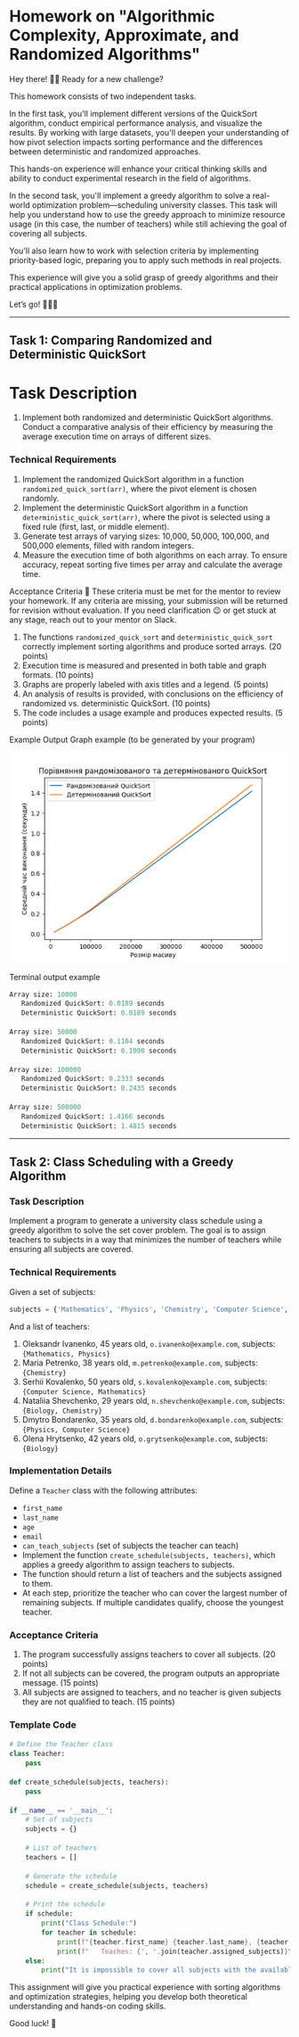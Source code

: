# Homework on "Algorithmic Complexity, Approximate, and Randomized Algorithms"

Hey there! 👋🏻 Ready for a new challenge?

This homework consists of two independent tasks.

In the first task, you'll implement different versions of the QuickSort algorithm, conduct empirical performance analysis, and visualize the results. By working with large datasets, you'll deepen your understanding of how pivot selection impacts sorting performance and the differences between deterministic and randomized approaches.

This hands-on experience will enhance your critical thinking skills and ability to conduct experimental research in the field of algorithms.

In the second task, you'll implement a greedy algorithm to solve a real-world optimization problem—scheduling university classes. This task will help you understand how to use the greedy approach to minimize resource usage (in this case, the number of teachers) while still achieving the goal of covering all subjects.

You'll also learn how to work with selection criteria by implementing priority-based logic, preparing you to apply such methods in real projects.

This experience will give you a solid grasp of greedy algorithms and their practical applications in optimization problems.

Let’s go! 🚵🏻‍♀️

***

## Task 1: Comparing Randomized and Deterministic QuickSort

# Task Description

1. Implement both randomized and deterministic QuickSort algorithms. Conduct a comparative analysis of their efficiency by measuring the average execution time on arrays of different sizes.

### Technical Requirements

1. Implement the randomized QuickSort algorithm in a function `randomized_quick_sort(arr)`, where the pivot element is chosen randomly.
2. Implement the deterministic QuickSort algorithm in a function `deterministic_quick_sort(arr)`, where the pivot is selected using a fixed rule (first, last, or middle element).
3. Generate test arrays of varying sizes: 10,000, 50,000, 100,000, and 500,000 elements, filled with random integers.
4. Measure the execution time of both algorithms on each array. To ensure accuracy, repeat sorting five times per array and calculate the average time.

Acceptance Criteria
📌 These criteria must be met for the mentor to review your homework. If any criteria are missing, your submission will be returned for revision without evaluation. If you need clarification 😉 or get stuck at any stage, reach out to your mentor on Slack.

1. The functions `randomized_quick_sort` and `deterministic_quick_sort` correctly implement sorting algorithms and produce sorted arrays. (20 points)
2. Execution time is measured and presented in both table and graph formats. (10 points)
3. Graphs are properly labeled with axis titles and a legend. (5 points)
4. An analysis of results is provided, with conclusions on the efficiency of randomized vs. deterministic QuickSort. (10 points)
5. The code includes a usage example and produces expected results. (5 points)

Example Output
Graph example (to be generated by your program)

![example](./assets/task.png)

Terminal output example

```python
Array size: 10000
   Randomized QuickSort: 0.0189 seconds
   Deterministic QuickSort: 0.0189 seconds

Array size: 50000
   Randomized QuickSort: 0.1104 seconds
   Deterministic QuickSort: 0.1090 seconds

Array size: 100000
   Randomized QuickSort: 0.2333 seconds
   Deterministic QuickSort: 0.2435 seconds

Array size: 500000
   Randomized QuickSort: 1.4166 seconds
   Deterministic QuickSort: 1.4815 seconds
```

***

## Task 2: Class Scheduling with a Greedy Algorithm

### Task Description

Implement a program to generate a university class schedule using a greedy algorithm to solve the set cover problem. The goal is to assign teachers to subjects in a way that minimizes the number of teachers while ensuring all subjects are covered.

### Technical Requirements

Given a set of subjects:

```python
subjects = {'Mathematics', 'Physics', 'Chemistry', 'Computer Science', 'Biology'}
```

And a list of teachers:

1. Oleksandr Ivanenko, 45 years old, `o.ivanenko@example.com`, subjects: `{Mathematics, Physics}`
2. Maria Petrenko, 38 years old, `m.petrenko@example.com`, subjects: `{Chemistry}`
3. Serhii Kovalenko, 50 years old, `s.kovalenko@example.com`, subjects: `{Computer Science, Mathematics}`
4. Nataliia Shevchenko, 29 years old, `n.shevchenko@example.com`, subjects: `{Biology, Chemistry}`
5. Dmytro Bondarenko, 35 years old, `d.bondarenko@example.com`, subjects: `{Physics, Computer Science}`
6. Olena Hrytsenko, 42 years old, `o.grytsenko@example.com`, subjects: `{Biology}`

### Implementation Details

Define a `Teacher` class with the following attributes:
- `first_name`
- `last_name`
- `age`
- `email`
- `can_teach_subjects` (set of subjects the teacher can teach)
- Implement the function `create_schedule(subjects, teachers)`, which applies a greedy algorithm to assign teachers to subjects.
- The function should return a list of teachers and the subjects assigned to them.
- At each step, prioritize the teacher who can cover the largest number of remaining subjects. If multiple candidates qualify, choose the youngest teacher.


### Acceptance Criteria

1. The program successfully assigns teachers to cover all subjects. (20 points)
2. If not all subjects can be covered, the program outputs an appropriate message. (15 points)
3. All subjects are assigned to teachers, and no teacher is given subjects they are not qualified to teach. (15 points)

### Template Code


```python
# Define the Teacher class
class Teacher:
    pass

def create_schedule(subjects, teachers):
    pass

if __name__ == '__main__':
    # Set of subjects
    subjects = {}

    # List of teachers
    teachers = []

    # Generate the schedule
    schedule = create_schedule(subjects, teachers)

    # Print the schedule
    if schedule:
        print("Class Schedule:")
        for teacher in schedule:
            print(f"{teacher.first_name} {teacher.last_name}, {teacher.age} years old, email: {teacher.email}")
            print(f"   Teaches: {', '.join(teacher.assigned_subjects)}\n")
    else:
        print("It is impossible to cover all subjects with the available teachers.")
```

This assignment will give you practical experience with sorting algorithms and optimization strategies, helping you develop both theoretical understanding and hands-on coding skills.

Good luck! 🚀